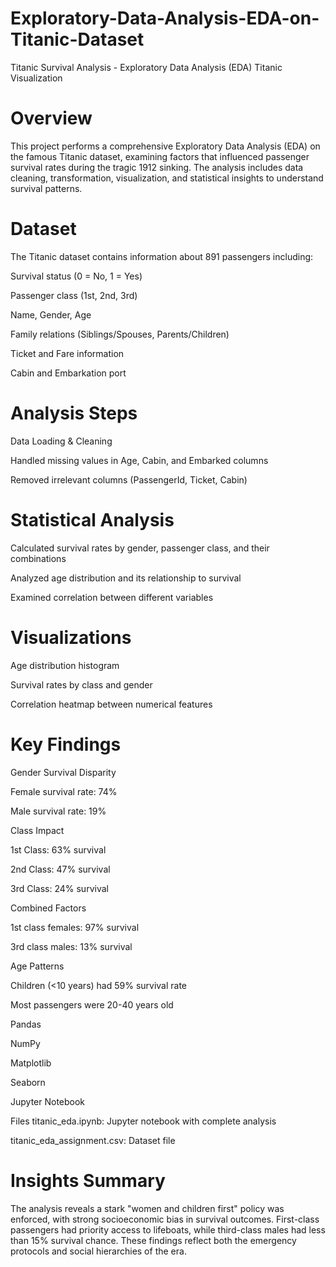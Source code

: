 # Exploratory-Data-Analysis-EDA-on-Titanic-Dataset
Titanic Survival Analysis - Exploratory Data Analysis (EDA)
Titanic Visualization

# Overview
This project performs a comprehensive Exploratory Data Analysis (EDA) on the famous Titanic dataset, examining factors that influenced passenger survival rates during the tragic 1912 sinking. The analysis includes data cleaning, transformation, visualization, and statistical insights to understand survival patterns.

# Dataset
The Titanic dataset contains information about 891 passengers including:

Survival status (0 = No, 1 = Yes)

Passenger class (1st, 2nd, 3rd)

Name, Gender, Age

Family relations (Siblings/Spouses, Parents/Children)

Ticket and Fare information

Cabin and Embarkation port

# Analysis Steps
Data Loading & Cleaning

Handled missing values in Age, Cabin, and Embarked columns

Removed irrelevant columns (PassengerId, Ticket, Cabin)

# Statistical Analysis

Calculated survival rates by gender, passenger class, and their combinations

Analyzed age distribution and its relationship to survival

Examined correlation between different variables

# Visualizations

Age distribution histogram

Survival rates by class and gender

Correlation heatmap between numerical features

# Key Findings
Gender Survival Disparity

Female survival rate: 74%

Male survival rate: 19%

Class Impact

1st Class: 63% survival

2nd Class: 47% survival

3rd Class: 24% survival

Combined Factors

1st class females: 97% survival

3rd class males: 13% survival

Age Patterns

Children (<10 years) had 59% survival rate

Most passengers were 20-40 years old



Pandas

NumPy

Matplotlib

Seaborn

Jupyter Notebook

Files
titanic_eda.ipynb: Jupyter notebook with complete analysis

titanic_eda_assignment.csv: Dataset file


# Insights Summary
The analysis reveals a stark "women and children first" policy was enforced, with strong socioeconomic bias in survival outcomes. First-class passengers had priority access to lifeboats, while third-class males had less than 15% survival chance. These findings reflect both the emergency protocols and social hierarchies of the era.
